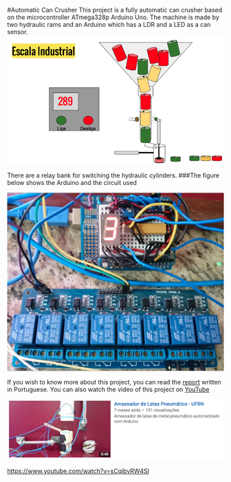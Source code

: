 #Automatic Can Crusher
This project is a fully automatic can crusher based on the microcontroller ATmega328p Arduino Uno. The machine is made by two hydraulic rams and an Arduino which has a LDR and a LED as a can sensor.
![](https://github.com/jaimedantas/Automatic-Can-Crusher-Arduino/blob/master/project.png)

There are a relay bank for switching the hydraulic cylinders. 
###The figure below shows the Arduino and the circuit used

![](https://github.com/jaimedantas/Automatic-Can-Crusher-Arduino/blob/master/arduino.png)

If you wish to know more about this project, you can read the [report](https://github.com/jaimedantas/Automatic-Can-Crusher-Arduino/blob/master/full_report.pdf) written in Portuguese. You can also watch the video of this project on [YouTube](https://www.youtube.com/watch?v=sCqibvRW4SI)

![](https://github.com/jaimedantas/Automatic-Can-Crusher-Arduino/blob/master/video_can.png)

https://www.youtube.com/watch?v=sCqibvRW4SI
